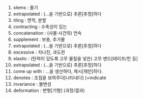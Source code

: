 1. stems : 줄기
2. extrapolated : (…을 기반으로) 추론[추정]하다
3. tiling : 면적, 분할
4. contracting : 수축성이 있는
5. concatenation : (사물·사건의) 연속
6. supplement : 보충, 추가물
7. extrapolated : (…을 기반으로) 추론[추정]하다
8. excessive : 지나친, 과도한
9. elastic : (탄력이 있도록 고무 물질을 넣은) 고무 밴드[테이프/천 등]
10. extrapolated : (…을 기반으로) 추론[추정]하다
11. come up with : …을 생산하다, 제시[제안]하다.
12. denotes : 조짐을 보여주다[나타내다] (=indicate
13. invariance : 불변성
14. deformation : 변형[기형] (과정/결과)
